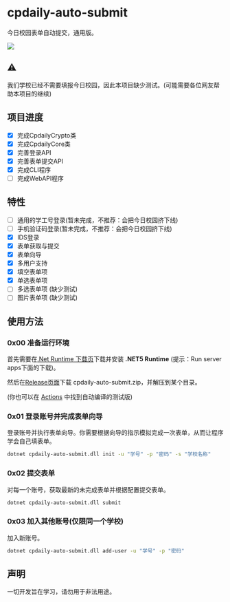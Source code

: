 # cpdaily-auto-submit
今日校园表单自动提交，通用版。

![](https://github.com/cyanray/cpdaily-auto-submit/workflows/build/badge.svg)

## ⚠
我们学校已经不需要填报今日校园，因此本项目缺少测试。(可能需要各位网友帮助本项目的继续)

## 项目进度
- [x] 完成CpdailyCrypto类
- [x] 完成CpdailyCore类
- [x] 完善登录API
- [x] 完善表单提交API
- [x] 完成CLI程序
- [ ] 完成WebAPI程序

## 特性
- [ ] 通用的学工号登录(暂未完成，不推荐：会把今日校园挤下线)
- [ ] 手机验证码登录(暂未完成，不推荐：会把今日校园挤下线)
- [x] IDS登录
- [x] 表单获取与提交
- [x] 表单向导
- [x] 多用户支持
- [x] 填空表单项
- [x] 单选表单项
- [ ] 多选表单项 (缺少测试)
- [ ] 图片表单项 (缺少测试)

## 使用方法

### 0x00 准备运行环境

首先需要在[.Net Runtime 下载页](https://dotnet.microsoft.com/download/dotnet/current/runtime)下载并安装 **.NET5 Runtime** (提示：Run server apps下面的下载)。

然后在[Release页面](https://github.com/cyanray/cpdaily-auto-submit/releases)下载 cpdaily-auto-submit.zip，并解压到某个目录。

(你也可以在 [Actions](https://github.com/cyanray/cpdaily-auto-submit/actions) 中找到自动编译的测试版)

### 0x01 登录账号并完成表单向导
登录账号并执行表单向导。你需要根据向导的指示模拟完成一次表单，从而让程序学会自己填表单。

```bash
dotnet cpdaily-auto-submit.dll init -u "学号" -p "密码" -s "学校名称"
```

### 0x02 提交表单
对每一个账号，获取最新的未完成表单并根据配置提交表单。

```bash
dotnet cpdaily-auto-submit.dll submit
```
### 0x03 加入其他账号(仅限同一个学校)
加入新账号。

```bash
dotnet cpdaily-auto-submit.dll add-user -u "学号" -p "密码"
```

## 声明
一切开发旨在学习，请勿用于非法用途。
